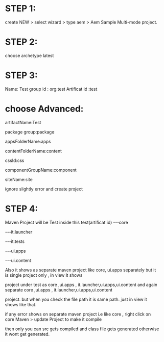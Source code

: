 
STEP 1:
=======
create NEW > select wizard > type aem > Aem Sample Multi-mode project.

STEP 2:
=======
choose archetype latest

STEP 3:
=======
Name: Test
group id : org.test
Artificat id :test 


choose Advanced:
================

  artifactName:Test
  
  package group:package
  
  appsFolderName:apps
  
  contentFolderName:content
  
  cssId:css
  
  componentGroupName:component
  
  siteName:site
  
  ignore slightly error and  create project
  
STEP 4:
======

Maven Project will be Test inside this
test(artificat id)
  ---core

  ---it.launcher

  ---it.tests

  ---ui.apps

  ---ui.content

Also it shows as separate maven project like core, ui.apps separately but it is single project only , in view it shows 

project under test as core ,ui.apps , it.launcher,ui.apps,ui.content and again separate core ,ui.apps , it.launcher,ui.apps,ui.content

project. but when you check the file path it is same path. just in view it shows like that.


if any error shows on separate maven project i.e like core , right click on core  Maven > update Project to make it compile

then only you can src gets compiled and class file gets generated otherwise it wont get generated.
